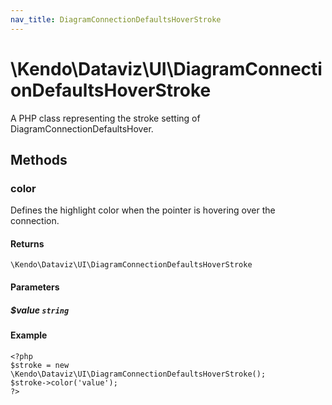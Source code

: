 ```yaml
---
nav_title: DiagramConnectionDefaultsHoverStroke
---
```


# \Kendo\Dataviz\UI\DiagramConnectionDefaultsHoverStroke

A PHP class representing the stroke setting of DiagramConnectionDefaultsHover.


## Methods

### color
Defines the highlight color when the pointer is hovering over the connection.

#### Returns
`\Kendo\Dataviz\UI\DiagramConnectionDefaultsHoverStroke`

#### Parameters

##### $value `string`



#### Example 
    <?php
    $stroke = new \Kendo\Dataviz\UI\DiagramConnectionDefaultsHoverStroke();
    $stroke->color('value');
    ?>

